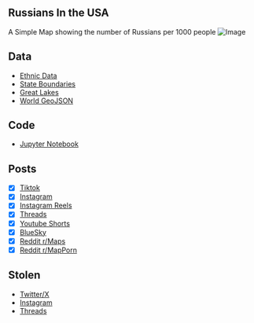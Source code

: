 ## Russians In the USA
A Simple Map showing the number of Russians per 1000 people
![Image](https://drive.google.com/uc?export=view&id=1nWZIft81jmdWZmt5tLpJQ0SPWCXFa1xr)

## Data
* [Ethnic Data](https://data.census.gov/table/ACSDT5Y2022.B04006?q=People%20Reporting%20Ancestry&g=010XX00US$0400000)
* [State Boundaries](https://www.census.gov/geographies/mapping-files/time-series/geo/carto-boundary-file.html)
* [Great Lakes](https://usicecenter.gov/Products/GreatLakesData)
* [World GeoJSON](https://public.opendatasoft.com/explore/dataset/world-administrative-boundaries/export/?flg=en-us)


## Code
* [Jupyter Notebook](FormatData.ipynb)

## Posts
- [x] [Tiktok](https://www.tiktok.com/@vinemapper/video/7444735045568335150)
- [x] [Instagram](https://www.instagram.com/p/DDUxmw3P4N1/)
- [x] [Instagram Reels](https://www.instagram.com/reel/DDWCnTxRzEo/)
- [x] [Threads](https://www.threads.net/@vinemapper/post/DDUxnQnPliC)
- [x] [Youtube Shorts](https://www.youtube.com/shorts/Yec-j0ltLCM)
- [x] [BlueSky](https://bsky.app/profile/vinemapper.bsky.social/post/3lcsnwyz2f226)
- [x] [Reddit r/Maps](https://www.reddit.com/r/Maps/comments/1h9mzid/russians_per_10k_people_in_the_usa/)
- [x] [Reddit r/MapPorn](https://www.reddit.com/r/MapPorn/comments/1h9mzrp/russians_per_10k_people_in_the_usa/)

## Stolen
- [Twitter/X](https://x.com/Locati0ns/status/1866128297878601892)
- [Instagram](https://www.instagram.com/p/DDmkwUfRLyb/)
- [Threads](https://threads.net/@dataposts/post/DDmkwscRj5F)
